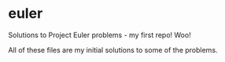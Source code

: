 euler
=====

Solutions to Project Euler problems - my first repo! Woo!

All of these files are my initial solutions to some of the problems.
